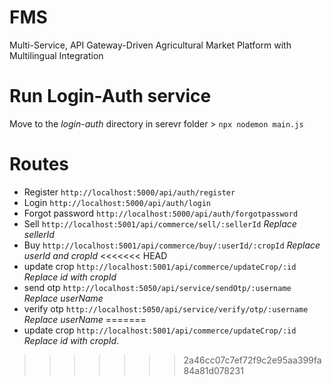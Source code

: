 # FMS
Multi-Service, API Gateway-Driven Agricultural Market Platform with Multilingual Integration


# Run Login-Auth service
Move to the *login-auth* directory in serevr folder > `npx nodemon main.js`

# Routes
- Register `http://localhost:5000/api/auth/register`
- Login `http://localhost:5000/api/auth/login`
- Forgot password `http://localhost:5000/api/auth/forgotpassword`
- Sell `http://localhost:5001/api/commerce/sell/:sellerId` *Replace sellerId*
- Buy `http://localhost:5001/api/commerce/buy/:userId/:cropId` *Replace userId and cropId*
<<<<<<< HEAD
- update crop `http://localhost:5001/api/commerce/updateCrop/:id` *Replace id with cropId*
- send otp `http://localhost:5050/api/service/sendOtp/:username` *Replace userName*
- verify otp `http://localhost:5050/api/service/verify/otp/:username` *Replace userName*
=======
- update crop `http://localhost:5001/api/commerce/updateCrop/:id` *Replace id with cropId*. 
>>>>>>> 2a46cc07c7ef72f9c2e95aa399fa84a81d078231
